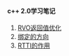 #### c++ 2.0学习笔记
1. [RVO返回值优化](/2021/20210304_RVO返回值优化.md)
2. [绑定的方向](/202120210305_绑定是值到引用.md)
3. [RTTI的作用](20210305_RTTI的作用.md)
